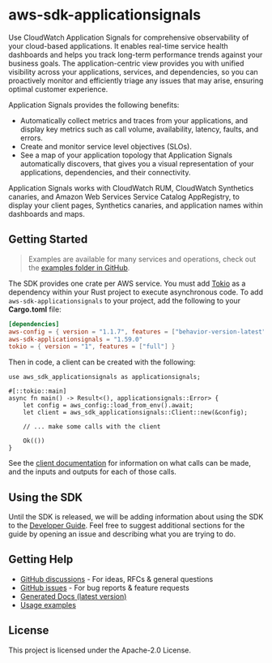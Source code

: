 # aws-sdk-applicationsignals

Use CloudWatch Application Signals for comprehensive observability of your cloud-based applications. It enables real-time service health dashboards and helps you track long-term performance trends against your business goals. The application-centric view provides you with unified visibility across your applications, services, and dependencies, so you can proactively monitor and efficiently triage any issues that may arise, ensuring optimal customer experience.

Application Signals provides the following benefits:
  - Automatically collect metrics and traces from your applications, and display key metrics such as call volume, availability, latency, faults, and errors.
  - Create and monitor service level objectives (SLOs).
  - See a map of your application topology that Application Signals automatically discovers, that gives you a visual representation of your applications, dependencies, and their connectivity.

Application Signals works with CloudWatch RUM, CloudWatch Synthetics canaries, and Amazon Web Services Service Catalog AppRegistry, to display your client pages, Synthetics canaries, and application names within dashboards and maps.

## Getting Started

> Examples are available for many services and operations, check out the
> [examples folder in GitHub](https://github.com/awslabs/aws-sdk-rust/tree/main/examples).

The SDK provides one crate per AWS service. You must add [Tokio](https://crates.io/crates/tokio)
as a dependency within your Rust project to execute asynchronous code. To add `aws-sdk-applicationsignals` to
your project, add the following to your **Cargo.toml** file:

```toml
[dependencies]
aws-config = { version = "1.1.7", features = ["behavior-version-latest"] }
aws-sdk-applicationsignals = "1.59.0"
tokio = { version = "1", features = ["full"] }
```

Then in code, a client can be created with the following:

```rust,no_run
use aws_sdk_applicationsignals as applicationsignals;

#[::tokio::main]
async fn main() -> Result<(), applicationsignals::Error> {
    let config = aws_config::load_from_env().await;
    let client = aws_sdk_applicationsignals::Client::new(&config);

    // ... make some calls with the client

    Ok(())
}
```

See the [client documentation](https://docs.rs/aws-sdk-applicationsignals/latest/aws_sdk_applicationsignals/client/struct.Client.html)
for information on what calls can be made, and the inputs and outputs for each of those calls.

## Using the SDK

Until the SDK is released, we will be adding information about using the SDK to the
[Developer Guide](https://docs.aws.amazon.com/sdk-for-rust/latest/dg/welcome.html). Feel free to suggest
additional sections for the guide by opening an issue and describing what you are trying to do.

## Getting Help

* [GitHub discussions](https://github.com/awslabs/aws-sdk-rust/discussions) - For ideas, RFCs & general questions
* [GitHub issues](https://github.com/awslabs/aws-sdk-rust/issues/new/choose) - For bug reports & feature requests
* [Generated Docs (latest version)](https://awslabs.github.io/aws-sdk-rust/)
* [Usage examples](https://github.com/awslabs/aws-sdk-rust/tree/main/examples)

## License

This project is licensed under the Apache-2.0 License.

